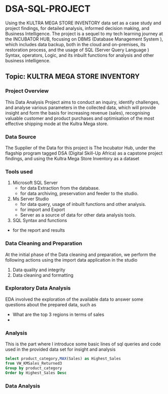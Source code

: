 # DSA-SQL-PROJECT
Using the KULTRA MEGA STORE INVENTORY data set as a case study and project findings, for detailed analysis, informed decision making, and Business Intelligence.
The project is a sequel to my tech learning journey at the INCUBATOR HUB, focusing on DBMS (Database Management System ), which includes data backup, both in the cloud and on-premises, its restoration process, and the usage of  SQL (Server Query Language ) Syntax, operators, Logic, and its inbuilt functions for analysis and other business intelligence.

## Topic: KULTRA MEGA STORE INVENTORY

### Project Overview  
This Data Analysis Project aims to conduct an inquiry, identify challenges, and analyse various parameters in the collected data, which will provide insight and form the basis for increasing revenue (sales), recognising valuable customer and product purchases and optimisation of the most effective shipping mode at the Kultra Mega store.

### Data Source 
The Supplier of the Data for this project is The Incubator Hub, under the flagship program tagged DSA (Digital Skill-Up Africa) as a capstone project findings, and using the Kultra Mega Store Inventory as a dataset
 
### Tools used 
1. Microsoft SQL Server
   - for data Extraction from the database.
   - for data archiving, preservation and feeder to the studio.
2. Ms Server Studio
   - for data query, usage of inbuilt functions and other analysis.
   - for import and Export 
   - Server as a source of data for other data analysis tools.
 3. SQL Syntax and functions
   - for the report and results
  
### Data Cleaning and Preparation 
At the initial phase of the Data cleaning and preparation, we perform the following actions using the import data application in the studio
1. Data quality and integrity
2. Data cleaning and formatting

### Exploratory Data Analysis
EDA involved the exploration of the available data  to answer some questions about the prepared data, such as 
- What are the top 3 regions in terms of sales
- 

  
### Analysis
This is the part where I introduce some basic lines of sql queries and code used in the provided data set for insight and analysis

````` SQL
Select product_category,MAX(Sales) as Highest_Sales
from VW_KMSales_Returned3
Group by product_category
Order by Highest_Sales Desc

`````
### Data Analysis
